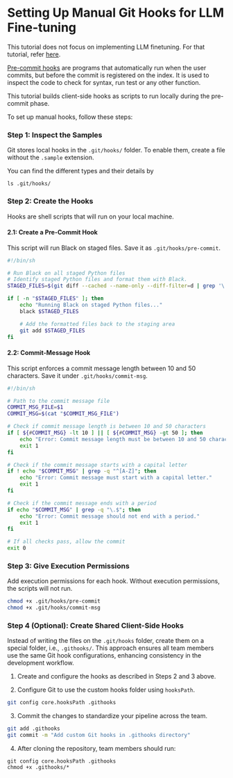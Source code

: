 # Setting Up Manual Git Hooks for LLM Fine-tuning

This tutorial does not focus on implementing LLM finetuning. For that tutorial, refer [here](https://github.com/dlops-io/llm-finetuning/).

[Pre-commit hooks](https://git-scm.com/book/ms/v2/Customizing-Git-Git-Hooks#_client_side_hooks) are programs that automatically run when the user commits, but before the commit is registered on the index. It is used to inspect the code to check for syntax, run test or any other function.

This tutorial builds client-side hooks as scripts to run locally during the  pre-commit phase.

To set up manual hooks, follow these steps:

<!-- ### 1. 

```bash
touch .git/hooks/pre-commit
``` -->

### Step 1: Inspect the Samples
Git stores local hooks in the `.git/hooks/` folder. To enable them, create a file without the `.sample` extension.

You can find the different types and their details by

```
ls .git/hooks/
```

### Step 2: Create the Hooks
Hooks are shell scripts that will run on your local machine. 

#### 2.1: Create a Pre-Commit Hook
This script will run Black on staged files. Save it as `.git/hooks/pre-commit`.

```bash
#!/bin/sh

# Run Black on all staged Python files
# Identify staged Python files and format them with Black.
STAGED_FILES=$(git diff --cached --name-only --diff-filter=d | grep '\.py$')

if [ -n "$STAGED_FILES" ]; then
    echo "Running Black on staged Python files..."
    black $STAGED_FILES

    # Add the formatted files back to the staging area
    git add $STAGED_FILES
fi
```

#### 2.2: Commit-Message Hook

This script enforces a commit message length between 10 and 50 characters. 
 Save it under `.git/hooks/commit-msg`.

```bash
#!/bin/sh

# Path to the commit message file
COMMIT_MSG_FILE=$1
COMMIT_MSG=$(cat "$COMMIT_MSG_FILE")

# Check if commit message length is between 10 and 50 characters
if [ ${#COMMIT_MSG} -lt 10 ] || [ ${#COMMIT_MSG} -gt 50 ]; then
    echo "Error: Commit message length must be between 10 and 50 characters."
    exit 1
fi

# Check if the commit message starts with a capital letter
if ! echo "$COMMIT_MSG" | grep -q "^[A-Z]"; then
    echo "Error: Commit message must start with a capital letter."
    exit 1
fi

# Check if the commit message ends with a period
if echo "$COMMIT_MSG" | grep -q "\.$"; then
    echo "Error: Commit message should not end with a period."
    exit 1
fi

# If all checks pass, allow the commit
exit 0
```

### Step 3: Give Execution Permissions

Add execution permissions for each hook. Without execution permissions, the scripts will not run.

```bash
chmod +x .git/hooks/pre-commit
chmod +x .git/hooks/commit-msg
```
<!-- 
### 3. Configure Git
Tell Git to use the custom hooks folder using `hooksPath`.
```bash
git config core.hooksPath .githooks
``` -->

### Step 4 (Optional): Create Shared Client-Side Hooks

Instead of writing the files on the `.git/hooks` folder, create them on a special folder, i.e., `.githooks/`.
This approach ensures all team members use the same Git hook configurations, enhancing consistency in the development workflow.

1. Create and configure the hooks as described in Steps 2 and 3 above.

2. Configure Git to use the custom hooks folder using `hooksPath`.
```bash
git config core.hooksPath .githooks
```

3. Commit the changes to standardize your pipeline across the team.

```bash
git add .githooks
git commit -m "Add custom Git hooks in .githooks directory"
```
4. After cloning the repository, team members should run:
```
git config core.hooksPath .githooks
chmod +x .githooks/*
```
